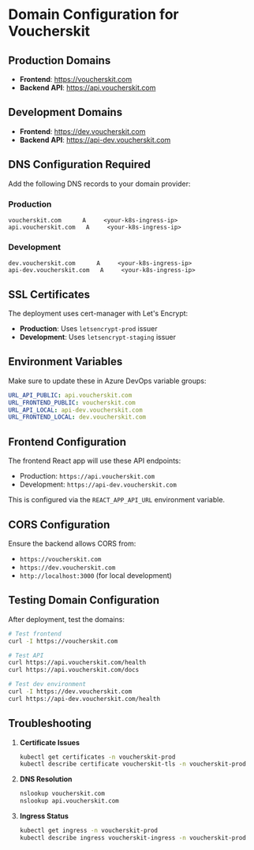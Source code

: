 # Domain Configuration for Voucherskit

## Production Domains

- **Frontend**: https://voucherskit.com
- **Backend API**: https://api.voucherskit.com

## Development Domains

- **Frontend**: https://dev.voucherskit.com
- **Backend API**: https://api-dev.voucherskit.com

## DNS Configuration Required

Add the following DNS records to your domain provider:

### Production
```
voucherskit.com      A     <your-k8s-ingress-ip>
api.voucherskit.com   A     <your-k8s-ingress-ip>
```

### Development
```
dev.voucherskit.com      A     <your-k8s-ingress-ip>
api-dev.voucherskit.com   A     <your-k8s-ingress-ip>
```

## SSL Certificates

The deployment uses cert-manager with Let's Encrypt:
- **Production**: Uses `letsencrypt-prod` issuer
- **Development**: Uses `letsencrypt-staging` issuer

## Environment Variables

Make sure to update these in Azure DevOps variable groups:

```yaml
URL_API_PUBLIC: api.voucherskit.com
URL_FRONTEND_PUBLIC: voucherskit.com
URL_API_LOCAL: api-dev.voucherskit.com
URL_FRONTEND_LOCAL: dev.voucherskit.com
```

## Frontend Configuration

The frontend React app will use these API endpoints:
- Production: `https://api.voucherskit.com`
- Development: `https://api-dev.voucherskit.com`

This is configured via the `REACT_APP_API_URL` environment variable.

## CORS Configuration

Ensure the backend allows CORS from:
- `https://voucherskit.com`
- `https://dev.voucherskit.com`
- `http://localhost:3000` (for local development)

## Testing Domain Configuration

After deployment, test the domains:

```bash
# Test frontend
curl -I https://voucherskit.com

# Test API
curl https://api.voucherskit.com/health
curl https://api.voucherskit.com/docs

# Test dev environment
curl -I https://dev.voucherskit.com
curl https://api-dev.voucherskit.com/health
```

## Troubleshooting

1. **Certificate Issues**
   ```bash
   kubectl get certificates -n voucherskit-prod
   kubectl describe certificate voucherskit-tls -n voucherskit-prod
   ```

2. **DNS Resolution**
   ```bash
   nslookup voucherskit.com
   nslookup api.voucherskit.com
   ```

3. **Ingress Status**
   ```bash
   kubectl get ingress -n voucherskit-prod
   kubectl describe ingress voucherskit-ingress -n voucherskit-prod
   ```